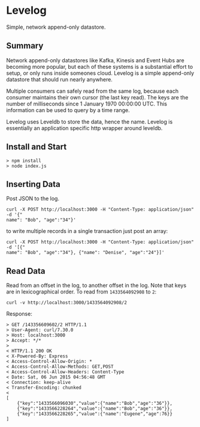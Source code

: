 Levelog
=====

Simple, network append-only datastore. 

Summary
-----

Network append-only datastores like Kafka, Kinesis and Event Hubs are becoming more popular, but each of these systems is a substantial effort to setup, or only runs inside someones cloud. Levelog is a simple append-only datastore that should run nearly anywhere. 

Multiple consumers can safely read from the same log, because each consumer maintains their own cursor (the last key read). The keys are the number of milliseconds since 1 January 1970 00:00:00 UTC. This information can be used to query by a time range.  

Levelog uses Leveldb to store the data, hence the name. Levelog is essentially an application specific http wrapper around leveldb. 

Install and Start
------

```
> npm install
> node index.js
```

Inserting Data
------

Post JSON to the log. 

```
curl -X POST http://localhost:3000 -H "Content-Type: application/json" -d '{"
name": "Bob", "age":"34"}'
```

to write multiple records in a single transaction just post an array:

```
curl -X POST http://localhost:3000 -H "Content-Type: application/json" -d '[{"
name": "Bob", "age":"34"}, {"name": "Denise", "age":"24"}]'
```

Read Data
------

Read from an offset in the log, to another offset in the log. Note that keys are in lexicographical order. To read from `1433564092908` to `2`:

```
curl -v http://localhost:3000/1433564092908/2
```

Response:

```
> GET /143356609602/2 HTTP/1.1
> User-Agent: curl/7.30.0
> Host: localhost:3000
> Accept: */*
>
< HTTP/1.1 200 OK
< X-Powered-By: Express
< Access-Control-Allow-Origin: *
< Access-Control-Allow-Methods: GET,POST
< Access-Control-Allow-Headers: Content-Type
< Date: Sat, 06 Jun 2015 04:56:48 GMT
< Connection: keep-alive
< Transfer-Encoding: chunked
<
[
    {"key":"1433566096030","value":{"name":"Bob","age":"36"}},
    {"key":"1433566228264","value":{"name":"Bob","age":"36"}},
    {"key":"1433566228265","value":{"name":"Eugene","age":76}}
]
```

